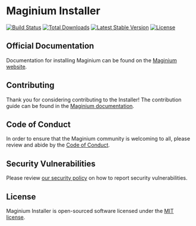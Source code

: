 # Maginium Installer

<a href="https://github.com/maginium/installer/actions"><img src="https://github.com/maginium/installer/workflows/tests/badge.svg" alt="Build Status"></a>
<a href="https://packagist.org/packages/maginium/installer"><img src="https://img.shields.io/packagist/dt/maginium/installer" alt="Total Downloads"></a>
<a href="https://packagist.org/packages/maginium/installer"><img src="https://img.shields.io/packagist/v/maginium/installer" alt="Latest Stable Version"></a>
<a href="https://packagist.org/packages/maginium/installer"><img src="https://img.shields.io/packagist/l/maginium/installer" alt="License"></a>

## Official Documentation

Documentation for installing Maginium can be found on the [Maginium website](https://maginium.com/docs#creating-a-maginium-project).

## Contributing

Thank you for considering contributing to the Installer! The contribution guide can be found in the [Maginium documentation](https://maginium.com/docs/contributions).

## Code of Conduct

In order to ensure that the Maginium community is welcoming to all, please review and abide by the [Code of Conduct](https://maginium.com/docs/contributions#code-of-conduct).

## Security Vulnerabilities

Please review [our security policy](https://github.com/maginium/installer/security/policy) on how to report security vulnerabilities.

## License

Maginium Installer is open-sourced software licensed under the [MIT license](LICENSE.md).
